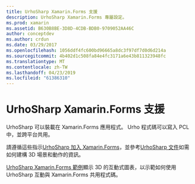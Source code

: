 ```yaml
---
title: UrhoSharp Xamarin.Forms 支援
description: UrhoSharp Xamarin.Forms 專屬設定。
ms.prod: xamarin
ms.assetid: B630B8BE-3D8D-4CDB-BDB0-9709052AA46C
author: conceptdev
ms.author: crdun
ms.date: 03/29/2017
ms.openlocfilehash: 1056ddf4fc600bd96665a8dc3f97df7d0d6d214a
ms.sourcegitcommit: 4b402d1c508fa84e4fc3171a6e43b811323948fc
ms.translationtype: MT
ms.contentlocale: zh-TW
ms.lasthandoff: 04/23/2019
ms.locfileid: "61386310"
---
```

# <a name="urhosharp-xamarinforms-support"></a>UrhoSharp Xamarin.Forms 支援

UrhoSharp 可以裝載在 Xamarin.Forms 應用程式。 Urho 程式碼可以寫入 PCL 中，並跨平台共用。

請遵循這些指示[UrhoSharp 加入 Xamarin.Forms](~/xamarin-forms/user-interface/graphics/urhosharp.md)，並參考[UrhoSharp 文件](~/graphics-games/urhosharp/using.md)如需如何建構 3D 場景和動作的資訊。

[UrhoSharp Xamarin.Forms 範例](https://github.com/xamarin/urho-samples/tree/master/FormsSample)顯示 3D 的互動式圖表，以示範如何使用 UrhoSharp 互動與 Xamarin.Forms 共用程式碼。

